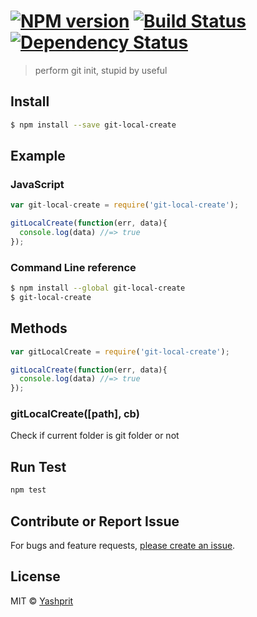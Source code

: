 #  [![NPM version][npm-image]][npm-url] [![Build Status][travis-image]][travis-url] [![Dependency Status][daviddm-url]][daviddm-image]

> perform git init, stupid by useful


## Install

```sh
$ npm install --save git-local-create
```
## Example

### JavaScript

```js
var git-local-create = require('git-local-create');

gitLocalCreate(function(err, data){
  console.log(data) //=> true
});
```

### Command Line reference

```sh
$ npm install --global git-local-create
$ git-local-create
```

## Methods

```js
var gitLocalCreate = require('git-local-create');

gitLocalCreate(function(err, data){
  console.log(data) //=> true
});
```

### gitLocalCreate([path], cb)

Check if current folder is git folder or not


## Run Test
```sh
npm test
```

## Contribute or Report Issue
For bugs and feature requests, [please create an issue][issue-url].


## License

MIT © [Yashprit](yashprit.github.io)


[issue-url]: https://github.com/yashprit/git-local-create/issues
[npm-url]: https://npmjs.org/package/git-local-create
[npm-image]: https://badge.fury.io/js/git-local-create.svg
[travis-url]: https://travis-ci.org/yashprit/git-local-create
[travis-image]: https://travis-ci.org/yashprit/git-local-create.svg?branch=master
[daviddm-url]: https://david-dm.org/yashprit/git-local-create.svg?theme=shields.io
[daviddm-image]: https://david-dm.org/yashprit/git-local-create
